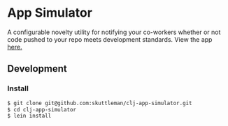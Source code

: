 # App Simulator

A configurable novelty utility for notifying your co-workers whether or not code pushed to your repo meets development
standards. View the app [here.](https://codereviewbot.herokuapp.com)

## Development

### Install

```bash
$ git clone git@github.com:skuttleman/clj-app-simulator.git
$ cd clj-app-simulator
$ lein install
```
